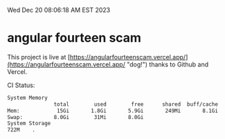 Wed Dec 20 08:06:18 AM EST 2023

# angular fourteen scam


This project is live at [https://angularfourteenscam.vercel.app/](https://angularfourteenscam.vercel.app/ "dog!") thanks to Github and Vercel.

CI Status: 

```bash
System Memory
               total        used        free      shared  buff/cache   available
Mem:            15Gi       1.8Gi       5.9Gi       249Mi       8.1Gi        13Gi
Swap:          8.0Gi        31Mi       8.0Gi
System Storage
722M	.
```
